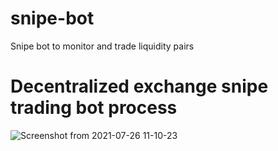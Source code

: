 # snipe-bot
Snipe bot to monitor and trade liquidity pairs

# Decentralized exchange snipe trading bot process

![Screenshot from 2021-07-26 11-10-23](https://user-images.githubusercontent.com/60581848/126987117-4861345c-9eda-49f3-8548-42a34802be65.png)

